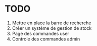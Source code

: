 # TODO
1. Mettre en place la barre de recherche
2. Créer un système de gestion de stock
3. Page des commandes user
4. Controle des commandes admin